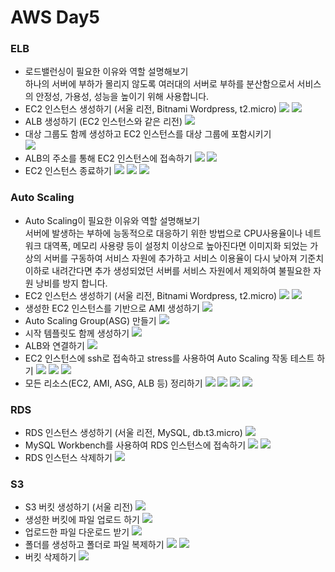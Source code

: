 # AWS Day5

### ELB
- 로드밸런싱이 필요한 이유와 역할 설명해보기  
  하나의 서버에 부하가 몰리지 않도록 여러대의 서버로 부하를 분산함으로서 서비스의 안정성, 가용성, 성능을 높이기 위해 사용합니다. 
- EC2 인스턴스 생성하기 (서울 리전, Bitnami Wordpress, t2.micro)
![](../../Images/AWS/AWS_Day_5/01_Instance1.png)
![](../../Images/AWS/AWS_Day_5/02_Instance2.png)
- ALB 생성하기 (EC2 인스턴스와 같은 리전)
![](../../Images/AWS/AWS_Day_5/03_ELB.png)
- 대상 그룹도 함께 생성하고 EC2 인스턴스를 대상 그룹에 포함시키기  
![](../../Images/AWS/AWS_Day_5/04_ELB.png)
- ALB의 주소를 통해 EC2 인스턴스에 접속하기
![](../../Images/AWS/AWS_Day_5/05_ELB_Address.png)
![](../../Images/AWS/AWS_Day_5/06_ELB_Address.png)
- EC2 인스턴스 종료하기
![](../../Images/AWS/AWS_Day_5/30_Deactivate_Instances.png)
![](../../Images/AWS/AWS_Day_5/26_Delete_ELB.png)
![](../../Images/AWS/AWS_Day_5/27_Delete_ELB_Group.png)

### Auto Scaling
- Auto Scaling이 필요한 이유와 역할 설명해보기  
  서버에 발생하는 부하에 능동적으로 대응하기 위한 방법으로 CPU사용율이나 네트워크 대역폭, 메모리 사용량 등이 설정치 이상으로 높아진다면 이미지화 되었는 가상의 서버를 구동하여 서비스 자원에 추가하고 서비스 이용율이 다시 낮아져 기준치 이하로 내려간다면 추가 생성되었던 서버를 서비스 자원에서 제외하여 불필요한 자원 낭비를 방지 합니다. 
- EC2 인스턴스 생성하기 (서울 리전, Bitnami Wordpress, t2.micro)
![](../../Images/AWS/AWS_Day_5/01_Instance1.png)
![](../../Images/AWS/AWS_Day_5/02_Instance2.png)
- 생성한 EC2 인스턴스를 기반으로 AMI 생성하기
![](../../Images/AWS/AWS_Day_5/07_AMI_Create.png)
- Auto Scaling Group(ASG) 만들기
![](../../Images/AWS/AWS_Day_5/10_Auto_Scaling.png)
- 시작 템플릿도 함께 생성하기
![](../../Images/AWS/AWS_Day_5/09_Auto_Scaling.png)
- ALB와 연결하기
![](../../Images/AWS/AWS_Day_5/11_AMI_Check.png)
- EC2 인스턴스에 ssh로 접속하고 stress를 사용하여 Auto Scaling 작동 테스트 하기
![](../../Images/AWS/AWS_Day_5/12_Ready_to_Stress.png)
![](../../Images/AWS/AWS_Day_5/13_Stress.png)
![](../../Images/AWS/AWS_Day_5/14_Create_New_Intance_by_Auto_Scaling.png)
- 모든 리소스(EC2, AMI, ASG, ALB 등) 정리하기
![](../../Images/AWS/AWS_Day_5/25_Delete_AS.png)
![](../../Images/AWS/AWS_Day_5/28_Deactivate_AMI.png)
![](../../Images/AWS/AWS_Day_5/29_Unregister_Deactivated_AMI.png)
![](../../Images/AWS/AWS_Day_5/30_Deactivate_Instances.png)

### RDS
- RDS 인스턴스 생성하기 (서울 리전, MySQL, db.t3.micro)
![](../../Images/AWS/AWS_Day_5/15_Create_RDS.png)
- MySQL Workbench를 사용하여 RDS 인스턴스에 접속하기
![](../../Images/AWS/AWS_Day_5/21_Connected_RDS.png)
![](../../Images/AWS/AWS_Day_5/22_Connected_RDS.png)
- RDS 인스턴스 삭제하기
![](../../Images/AWS/AWS_Day_5/23_Delete_RDS.png)


### S3
- S3 버킷 생성하기 (서울 리전)
![](../../Images/AWS/AWS_Day_5/16_Create_Bucket.png)
- 생성한 버킷에 파일 업로드 하기
![](../../Images/AWS/AWS_Day_5/17_Upload_to_Bucket.png)
- 업로드한 파일 다운로드 받기
![](../../Images/AWS/AWS_Day_5/18_Download_from_Bucket.png)
- 폴더를 생성하고 폴더로 파일 복제하기
![](../../Images/AWS/AWS_Day_5/19_Copy_to_Folder1.png)
![](../../Images/AWS/AWS_Day_5/20_Copied_to_Folder.png)
- 버킷 삭제하기
![](../../Images/AWS/AWS_Day_5/24_Delete_Bucket.png)